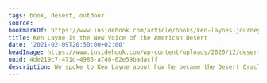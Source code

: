 ```yaml
---
tags: book, desert, outdoor
source:
bookmarkOf: https://www.insidehook.com/article/books/ken-laynes-journey
title: Ken Layne Is the New Voice of the American Desert
date: '2021-02-09T20:50:00+02:00'
headImage: https://www.insidehook.com/wp-content/uploads/2020/12/desert_oracle.jpg?resize=1200,800
uuid: 4de219c7-471d-4986-a746-62e59badacff
description: We spoke to Ken Layne about how he became the Desert Oracle on “accident"
---
```


